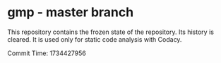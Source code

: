 # gmp - master branch

This repository contains the frozen state of the repository.
Its history is cleared. It is used only for static code
analysis with Codacy.

Commit Time: 1734427956